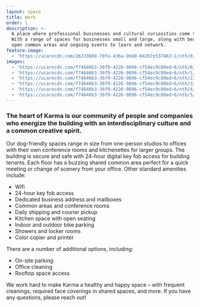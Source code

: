 ```yaml
---
layout: space
title: Work
order: 1
description: >-
  A place where professional businesses and cultural curiosities come together.
  With a range of spaces for businesses small and large, along with beautiful
  open common areas and ongoing events to learn and network.
feature-image:
  - 'https://ucarecdn.com/26233689-70fe-436a-9d40-042b7e537462~1/nth/0/'
images:
  - 'https://ucarecdn.com/f74646b3-36f9-4226-9896-cf54ec9c80ed~6/nth/0/'
  - 'https://ucarecdn.com/f74646b3-36f9-4226-9896-cf54ec9c80ed~6/nth/1/'
  - 'https://ucarecdn.com/f74646b3-36f9-4226-9896-cf54ec9c80ed~6/nth/2/'
  - 'https://ucarecdn.com/f74646b3-36f9-4226-9896-cf54ec9c80ed~6/nth/3/'
  - 'https://ucarecdn.com/f74646b3-36f9-4226-9896-cf54ec9c80ed~6/nth/4/'
  - 'https://ucarecdn.com/f74646b3-36f9-4226-9896-cf54ec9c80ed~6/nth/5/'
---
```

### The heart of Karma is our community of people and companies who energize the building with an interdisciplinary culture and a common creative spirit.

Our dog-friendly spaces range in size from one-person studios to offices with their own conference rooms and kitchenettes for larger groups. The building is secure and safe with 24-hour digital key fob access for building tenants. Each floor has a buzzing shared common area perfect for a quick meeting or change of scenery from your office. Other standard amenities include:

* Wifi
* 24-hour key fob access
* Dedicated business address and mailboxes
* Common areas and conference rooms
* Daily shipping and courier pickup
* Kitchen space with open seating
* Indoor and outdoor bike parking
* Showers and locker rooms
* Color copier and printer

There are a number of additional options, including:

* On-site parking 
* Office cleaning
* Rooftop space access

We work hard to make Karma a healthy and happy space – with frequent cleanings, required face coverings in shared spaces, and more. If you have any questions, please reach out!
